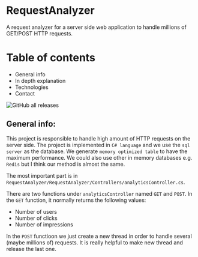 # RequestAnalyzer
A request analyzer for a server side web application to handle millions of GET/POST HTTP requests.

# Table of contents
- General info
- In depth explanation
- Technologies
- Contact

![GitHub all releases](https://img.shields.io/github/downloads/saeidaau/RequestAnalyzer/total?style=plastic)

## General info:

This project is responsible to handle high amount of HTTP requests on the server side.
The project is implemented in `C# language` and we use the `sql server` as the database. We generate `memory optimized table` to have the maximum performance.
We could also use other in memory databases e.g. `Redis` but I think our method is almost the same.

The most important part is in `RequestAnalyzer/RequestAnalyzer/Controllers/analyticsController.cs`.

There are two functions under `analyticsController` named `GET` and `POST`. 
In the `GET` function, it normally returns the following values:

- Number of users
- Number of clicks
- Number of impressions

In the `POST` functioon we just create a new thread in order to handle several (maybe millions of) requests. It is really helpful to make new thread and release the last one.

